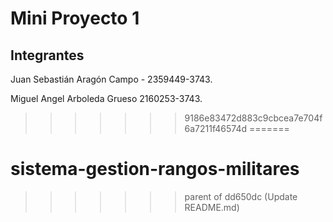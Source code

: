 # Mini Proyecto 1


## Integrantes

Juan Sebastián Aragón Campo - 2359449-3743.

Miguel Angel Arboleda Grueso 2160253-3743.
>>>>>>> 9186e83472d883c9cbcea7e704f6a7211f46574d
=======
# sistema-gestion-rangos-militares
>>>>>>> parent of dd650dc (Update README.md)

